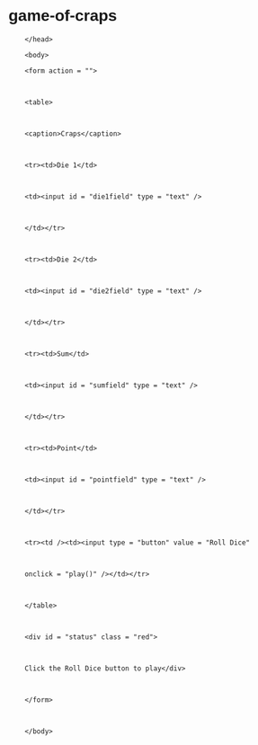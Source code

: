 # game-of-craps
<?xml version = "1.0" encoding = "utf-8"?>
<!DOCTYPE html PUBLIC "-//W3C//DTD XHTML 1.0 Strict//EN"
 "http://www.w3.org/TR/xhtml1/DTD/xhtml1-strict.dtd">
 <!-- Fig. 9.6: Craps.html -->
<!-- Craps game simulation. -->
<html xmlns = "http://www.w3.org/1999/xhtml">
 <head>
 <title> Game of Craps</title>

 <style type = "text/css">

table {        text-align: right }

body {        font-family: arial, sans-serif }

div.red { color: black}
</style>
<script type = "text/javascript">

 <!--

var WON = 0;
var LOST = 1;
var CONTINUE_ROLLING = 2;
var firstRoll = true;
var sumOfDice = 0; 
var myPoint = 0; 
var gameStatus = CONTINUE_ROLLING;
function play()

{


var point = document.getElementById( "pointfield" );


var statusDiv = document.getElementById( "status" );

if ( firstRoll )

{

sumOfDice = rollDice();     
switch ( sumOfDice )          

{                      

case 7: case 11:
gameStatus = WON;              

point.value = "";       

 break;

case 2: case 3: case 12: 

 gameStatus = LOST;      
 point.value = "";       

   break;

default:           // remember point

            gameStatus = CONTINUE_ROLLING;

            myPoint = sumOfDice;       

            point.value = myPoint;       

            firstRoll = false;       

} // end switch          

} // end            if         

else                

{                      

sumOfDice = rollDice();     

                       

if ( sumOfDice == myPoint ) // win by making point

gameStatus = WON;           

else                

if          ( sumOfDice == 7 )   // lose by rolling 7

            gameStatus = LOST;          

} // end            else    

                       

if ( gameStatus == CONTINUE_ROLLING )

statusDiv.innerHTML = "Roll again";

else                

{                      

if ( gameStatus == WON )  

statusDiv.innerHTML = "Player wins. " +

            "Click Roll Dice to play again.";

else                

statusDiv.innerHTML = "Player loses. " +

            "Click Roll Dice to play again.";

                       

firstRoll = true;         

        } // end else

 

        } // end function play

 

        // roll the dice

 

        function rollDice()

{

var die1;

var       die2;

var       workSum;

die1 = Math.floor( 1 + Math.random() * 6 );         

die2 = Math.floor( 1 + Math.random() * 6 );         

workSum = die1 + die2;     

           

document.getElementById( "die1field" ).value = die1; 

document.getElementById( "die2field" ).value = die2; 

document.getElementById( "sumfield" ).value = workSum;   

           

        return workSum;

 

        } // end function rollDice

        // -->

 

        </script>

 

        </head>

        <body>

        <form action = "">

 

        <table>

 

        <caption>Craps</caption>

 

        <tr><td>Die 1</td>

 

        <td><input id = "die1field" type = "text" />

 

        </td></tr>

 

        <tr><td>Die 2</td>

 

        <td><input id = "die2field" type = "text" />

 

        </td></tr>

 

        <tr><td>Sum</td>

 

        <td><input id = "sumfield" type = "text" />

 

        </td></tr>

 

        <tr><td>Point</td>

 

        <td><input id = "pointfield" type = "text" />

 

        </td></tr>

 

        <tr><td /><td><input type = "button" value = "Roll Dice"

 

        onclick = "play()" /></td></tr>

 

        </table>

 

        <div id = "status" class = "red">

 

        Click the Roll Dice button to play</div>

 

        </form>

 

        </body>

 

</html>
